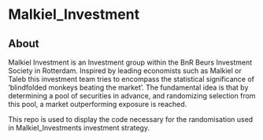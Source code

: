 # Malkiel_Investment

  ## About

Malkiel Investment is an Investment group within the BnR Beurs Investment Society in Rotterdam. Inspired by leading economists such as Malkiel or Taleb this investment team tries to encompass the statistical significance of ‘blindfolded monkeys beating the market’. The fundamental idea is that by determining a pool of securities in advance, and randomizing selection from this pool, a market outperforming exposure is reached. 

This repo is used to display the code necessary for the randomisation used in Malkiel_Investments investment strategy.
